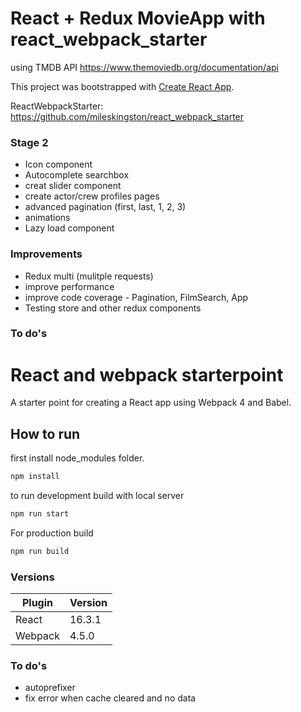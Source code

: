 # React + Redux MovieApp with react_webpack_starter

using TMDB API
<https://www.themoviedb.org/documentation/api>

This project was bootstrapped with [Create React App](https://github.com/facebookincubator/create-react-app).

ReactWebpackStarter: <https://github.com/mileskingston/react_webpack_starter>

### Stage 2

* Icon component
* Autocomplete searchbox
* creat slider component
* create actor/crew profiles pages
* advanced pagination (first, last, 1, 2, 3)
* animations
* Lazy load component

### Improvements

* Redux multi (mulitple requests)
* improve performance
* improve code coverage - Pagination, FilmSearch, App
* Testing store and other redux components

### To do's

# React and webpack starterpoint

A starter point for creating a React app using Webpack 4 and Babel.

## How to run

first install node_modules folder.
```sh
npm install
```

to run development build with local server
```sh
npm run start
```

For production build
```sh
npm run build
```

### Versions

| Plugin | Version |
| ------ | ------ |
| React | 16.3.1 |
| Webpack | 4.5.0 |

### To do's

* autoprefixer
* fix error when cache cleared and no data